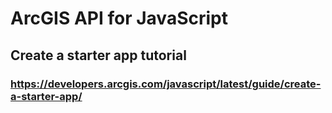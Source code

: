 # ArcGIS API for JavaScript
## Create a starter app tutorial
### https://developers.arcgis.com/javascript/latest/guide/create-a-starter-app/
